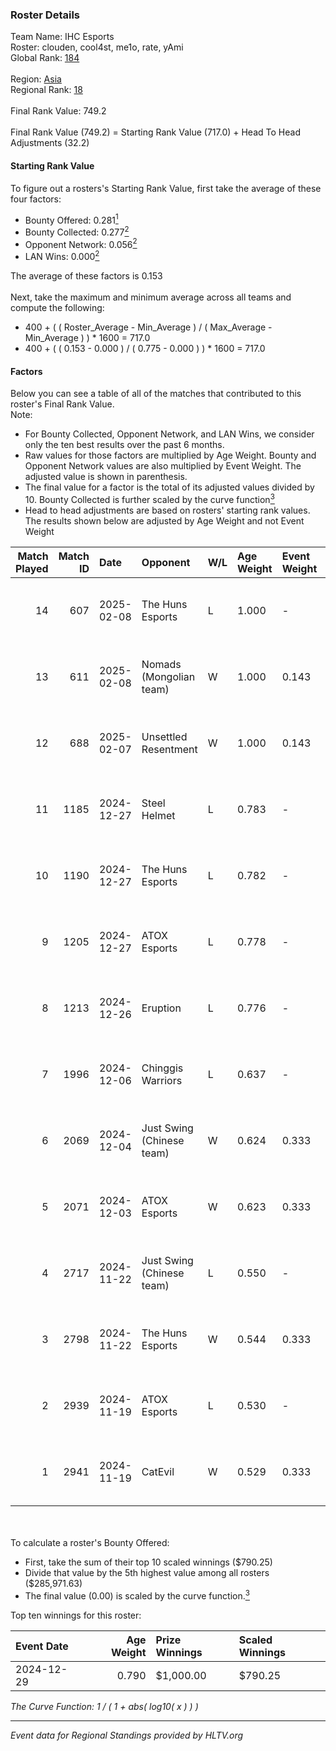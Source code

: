 ### Roster Details<br />
Team Name: IHC Esports<br />
Roster: clouden, cool4st, me1o, rate, yAmi<br />
Global Rank: [184](../../standings_global_2025_02_28.md)<br />
<br />
Region: [Asia]( ../../standings_asia_2025_02_28.md)<br />
Regional Rank: [18]( ../../standings_asia_2025_02_28.md)<br />
<br />
Final Rank Value:  749.2<br />
<br />
Final Rank Value (749.2) = Starting Rank Value (717.0) + Head To Head Adjustments (32.2)<br />

#### Starting Rank Value<br />
To figure out a rosters's Starting Rank Value, first take the average of these four factors:<br />
- Bounty Offered: 0.281[<sup>1</sup>](#table2)
- Bounty Collected: 0.277[<sup>2</sup>](#table1)
- Opponent Network: 0.056[<sup>2</sup>](#table1)
- LAN Wins: 0.000[<sup>2</sup>](#table1)

The average of these factors is 0.153<br />
<br />
Next, take the maximum and minimum average across all teams and compute the following:<br />
- 400 + ( ( Roster_Average - Min_Average ) / ( Max_Average - Min_Average ) ) * 1600 = 717.0
- 400 + ( ( 0.153 - 0.000 ) / ( 0.775 - 0.000 ) ) * 1600 = 717.0


#### Factors<br />
Below you can see a table of all of the matches that contributed to this roster's Final Rank Value.<br />
Note:<br />

- For Bounty Collected, Opponent Network, and LAN Wins, we consider only the ten best results over the past 6 months.
- Raw values for those factors are multiplied by Age Weight. Bounty and Opponent Network values are also multiplied by Event Weight. The adjusted value is shown in parenthesis.
- The final value for a factor is the total of its adjusted values divided by 10. Bounty Collected is further scaled by the curve function[<sup>3</sup>](#curveFunction)
- Head to head adjustments are based on rosters' starting rank values. The results shown below are adjusted by Age Weight and not Event Weight
<span id="table1"></span><br />


| Match Played | Match ID | Date       | Opponent                  | W/L | Age Weight | Event Weight | Bounty Collected | Opponent Network | LAN Wins  | H2H Adj. | Roster                             |
| -: | -: | :- | :- | :- | :- | :- | :- | :- | :- | -: | :- |
|           14 |      607 | 2025-02-08 | The Huns Esports          | L   | 1.000      | -            | -                | -                | -         |    -6.87 | clouden, cool4st, me1o, rate, yAmi |
|           13 |      611 | 2025-02-08 | Nomads (Mongolian team)   | W   | 1.000      | 0.143        | 0.001 (0.000)    | 0.420 (0.060)    | 0 (0.000) |    15.06 | clouden, cool4st, me1o, rate, yAmi |
|           12 |      688 | 2025-02-07 | Unsettled Resentment      | W   | 1.000      | 0.143        | 0.016 (0.002)    | 0.423 (0.060)    | 0 (0.000) |    20.93 | clouden, cool4st, me1o, rate, yAmi |
|           11 |     1185 | 2024-12-27 | Steel Helmet              | L   | 0.783      | -            | -                | -                | -         |   -19.12 | clouden, cool4st, me1o, rate, yAmi |
|           10 |     1190 | 2024-12-27 | The Huns Esports          | L   | 0.782      | -            | -                | -                | -         |    -5.74 | clouden, cool4st, me1o, rate, yAmi |
|            9 |     1205 | 2024-12-27 | ATOX Esports              | L   | 0.778      | -            | -                | -                | -         |    -1.88 | clouden, cool4st, me1o, rate, yAmi |
|            8 |     1213 | 2024-12-26 | Eruption                  | L   | 0.776      | -            | -                | -                | -         |    -8.44 | clouden, cool4st, me1o, rate, yAmi |
|            7 |     1996 | 2024-12-06 | Chinggis Warriors         | L   | 0.637      | -            | -                | -                | -         |    -5.66 | clouden, cool4st, me1o, rate, yAmi |
|            6 |     2069 | 2024-12-04 | Just Swing (Chinese team) | W   | 0.624      | 0.333        | 0.006 (0.001)    | 0.537 (0.112)    | 0 (0.000) |    11.81 | clouden, cool4st, me1o, rate, yAmi |
|            5 |     2071 | 2024-12-03 | ATOX Esports              | W   | 0.623      | 0.333        | 0.076 (0.016)    | 0.727 (0.151)    | 0 (0.000) |    18.36 | clouden, cool4st, me1o, rate, yAmi |
|            4 |     2717 | 2024-11-22 | Just Swing (Chinese team) | L   | 0.550      | -            | -                | -                | -         |    -7.05 | cool4st, hasteka, me1o, rate, yAmi |
|            3 |     2798 | 2024-11-22 | The Huns Esports          | W   | 0.544      | 0.333        | 0.029 (0.005)    | 0.854 (0.155)    | 0 (0.000) |    14.39 | cool4st, hasteka, me1o, rate, yAmi |
|            2 |     2939 | 2024-11-19 | ATOX Esports              | L   | 0.530      | -            | -                | -                | -         |    -1.00 | cool4st, hasteka, me1o, rate, yAmi |
|            1 |     2941 | 2024-11-19 | CatEvil                   | W   | 0.529      | 0.333        | 0.000 (0.000)    | 0.101 (0.018)    | 0 (0.000) |     7.44 | cool4st, hasteka, me1o, rate, yAmi |

<br />
<span id="table2"></span><br />
To calculate a roster's Bounty Offered:<br />

- First, take the sum of their top 10 scaled winnings ($790.25)
- Divide that value by the 5th highest value among all rosters ($285,971.63)
- The final value (0.00) is scaled by the curve function.[<sup>3</sup>](#curveFunction)

Top ten winnings for this roster:<br />

| Event Date | Age Weight | Prize Winnings | Scaled Winnings |
| :- | -: | :- | :- |
| 2024-12-29 |      0.790 | $1,000.00      | $790.25         |


<span id="curveFunction"></span>_The Curve Function: 1 / ( 1 + abs( log10( x ) ) )_<br />

---
_Event data for Regional Standings provided by HLTV.org_<br />
